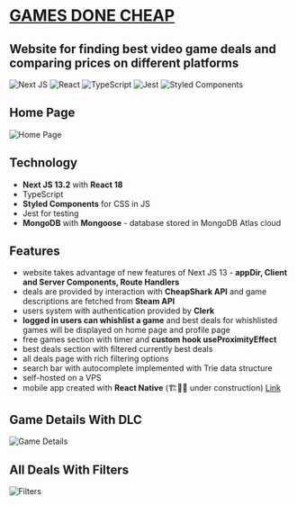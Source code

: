 # [GAMES DONE CHEAP](http://psulich.pro:8000/)

## Website for finding best video game deals and comparing prices on different platforms

![Next JS](https://img.shields.io/badge/Next-black?style=for-the-badge&logo=next.js&logoColor=white)
![React](https://img.shields.io/badge/react-%2320232a.svg?style=for-the-badge&logo=react&logoColor=%2361DAFB)
![TypeScript](https://img.shields.io/badge/typescript-%23007ACC.svg?style=for-the-badge&logo=typescript&logoColor=white)
![Jest](https://img.shields.io/badge/-jest-%23C21325?style=for-the-badge&logo=jest&logoColor=white)
![Styled Components](https://img.shields.io/badge/styled--components-DB7093?style=for-the-badge&logo=styled-components&logoColor=white)

## Home Page

![Home Page](https://res.cloudinary.com/dtct3niec/image/upload/v1680706344/home_page2.png)

## Technology

- **Next JS 13.2** with **React 18**
- TypeScript
- **Styled Components** for CSS in JS
- Jest for testing
- **MongoDB** with **Mongoose** - database stored in MongoDB Atlas cloud

## Features

- website takes advantage of new features of Next JS 13 - **appDir, Client and Server Components, Route Handlers**
- deals are provided by interaction with **CheapShark API** and game descriptions are fetched from **Steam API**
- users system with authentication provided by **Clerk**
- **logged in users can whishlist a game** and best deals for whishlisted games will be displayed on home page and profile page
- free games section with timer and **custom hook useProximityEffect**
- best deals section with filtered currently best deals
- all deals page with rich filtering options
- search bar with autocomplete implemented with Trie data structure
- self-hosted on a VPS
- mobile app created with **React Native** (🏗👷‍♂️ under construction) [Link](https://github.com/ArlatPS/gdc_mobile)

## Game Details With DLC

![Game Details](https://res.cloudinary.com/dtct3niec/image/upload/v1680706343/game_details_2.png)

## All Deals With Filters

![Filters](https://res.cloudinary.com/dtct3niec/image/upload/v1679344077/github/all_deals.png)
